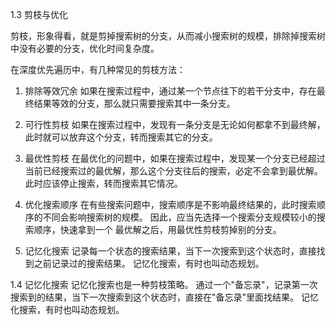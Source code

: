 1.3 剪枝与优化

剪枝，形象得看，就是剪掉搜索树的分支，从而减小搜索树的规模，排除掉搜索树中没有必要的分支，优化时间复杂度。

在深度优先遍历中，有几种常见的剪枝方法：

1. 排除等效冗余
如果在搜索过程中，通过某一个节点往下的若干分支中，存在最终结果等效的分支，那么就只需要搜索其中一条分支。

2. 可行性剪枝
如果在搜索过程中，发现有一条分支是无论如何都拿不到最终解，此时就可以放弃这个分支，转而搜索其它的分支。

3. 最优性剪枝
在最优化的问题中，如果在搜索过程中，发现某一个分支已经超过当前已经搜索过的最优解，那么这个分支往后的搜索，必定不会拿到最优解。此时应该停止搜索，转而搜索其它情况。

4. 优化搜索顺序
在有些搜索问题中，搜索顺序是不影响最终结果的，此时搜索顺序的不同会影响搜索树的规模。
因此，应当先选择一个搜索分支规模较小的搜索顺序，快速拿到一个  最优解之后，用最优性剪枝剪掉别的分支。

5. 记忆化搜索
记录每一个状态的搜索结果，当下一次搜索到这个状态时，直接找到之前记录过的搜索结果。
记忆化搜索，有时也叫动态规划。


1.4 记忆化搜索
记忆化搜索也是一种剪枝策略。
通过一个"备忘录"，记录第一次搜索到的结果，当下一次搜索到这个状态时，直接在"备忘录"里面找结果。
记忆化搜索，有时也叫动态规划。